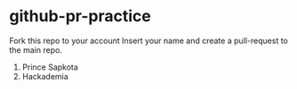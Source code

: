 # github-pr-practice
Fork this repo to your account
Insert your name and create a pull-request to the main repo.

1. Prince Sapkota
2. Hackademia

